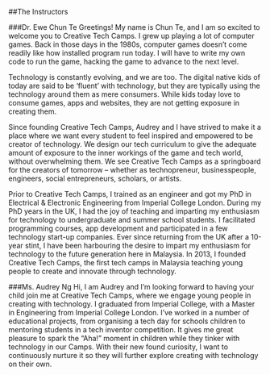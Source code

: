 ##The Instructors

###Dr. Ewe Chun Te
Greetings! My name is Chun Te, and I am so excited to welcome you to Creative Tech Camps. I grew up playing a lot of computer games. Back in those days in the 1980s, computer games doesn’t come readily like how installed program run today. I will have to write my own code to run the game, hacking the game to advance to the next level.

Technology is constantly evolving, and we are too. The digital native kids of today are said to be ‘fluent’ with technology, but they are typically using the technology around them as mere consumers. While kids today love to consume games, apps and websites, they are not getting exposure in creating them.

Since founding Creative Tech Camps, Audrey and I have strived to make it a place where we want every student to feel inspired and empowered to be creator of technology. We design our tech curriculum to give the adequate amount of exposure to the inner workings of the game and tech world, without overwhelming them.  We see Creative Tech Camps as a springboard for the creators of tomorrow – whether as technopreneur, businesspeople, engineers, social entrepreneurs, scholars, or artists.

Prior to Creative Tech Camps, I trained as an engineer and got my PhD in Electrical & Electronic Engineering from Imperial College London. During my PhD years in the UK, I had the joy of teaching and imparting my enthusiasm for technology to undergraduate and summer school students. I facilitated programming courses, app development and participated in a few technology start-up companies. Ever since returning from the UK after a 10-year stint, I have been harbouring the desire to impart my enthusiasm for technology to the future generation here in Malaysia. In 2013, I founded Creative Tech Camps, the first tech camps in Malaysia teaching young people to create and innovate through technology. 

###Ms. Audrey Ng
Hi, I am Audrey and I’m looking forward to having your child join me at Creative Tech Camps, where we engage young people in creating with technology. I graduated from Imperial College, with a Master in Engineering from Imperial College London. I’ve worked in a number of educational projects, from organising a tech day for schools children to mentoring students in a tech inventor competition. It gives me great pleasure to spark the “Aha!” moment in children while they tinker with technology in our Camps. With their new found curiosity, I want to continuously nurture it so they will further explore creating with technology on their own.